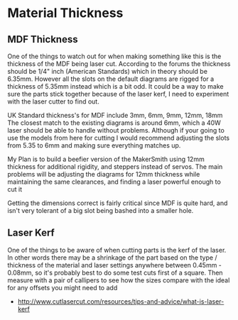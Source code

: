 # Material Thickness

## MDF Thickness

One of the things to watch out for when making something like this is the thickness of the MDF being laser cut.
According to the forums the thickness should be 1/4" inch (American Standards) which in theory should be 6.35mm.
However all the slots on the default diagrams are rigged for a thickness of 5.35mm instead which is a bit odd.
It could be a way to make sure the parts stick together because of the laser kerf, I need to experiment with the laser cutter to find out.

UK Standard thickness's for MDF include 3mm, 6mm, 9mm, 12mm, 18mm
The closest match to the existing diagrams is around 6mm, which a 40W laser should be able to handle without problems.
Although if your going to use the models from here for cutting I would recommend adjusting the slots from 5.35 to 6mm
and making sure everything matches up.

My Plan is to build a beefier version of the MakerSmith using 12mm thickness for additional rigidity, and steppers instead of servos.
The main problems will be adjusting the diagrams for 12mm thickness while maintaining the same clearances, and finding a laser powerful enough to cut it

Getting the dimensions correct is fairly critical since MDF is quite hard, and isn't very tolerant of a big slot being bashed into a smaller hole.

## Laser Kerf

One of the things to be aware of when cutting parts is the kerf of the laser.
In other words there may be a shrinkage of the part based on the type / thickness of the material and laser settings
anywhere between 0.45mm - 0.08mm, so it's probably best to do some test cuts first of a square.
Then measure with a pair of callipers to see how the sizes compare with the ideal for any offsets you might need to add

  * http://www.cutlasercut.com/resources/tips-and-advice/what-is-laser-kerf
